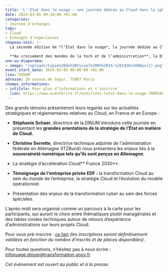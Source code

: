 ```yaml
---
title: 'L''État dans le nuage : une journée dédiée au Cloud dans la sphère publique'
date: 2024-03-05 09:30:00 +01:00
categories:
- Journée d'échanges
tags:
- Cloud
- Echanges d'expériences
chapeau-text: |-
  La seconde édition de *l’État dans le nuage*, la journée dédiée au Cloud dans la sphère publique, aura lieu mardi 5 mars 2024 de 9h à 17h30, au 20 avenue de Ségur, 75007 Paris.

  **Au croisement des mondes de la tech et de l’administration**, la DINUM a le plaisir de vous convier à cette rencontre autour de nombreux intervenants sur l’ensemble des sujets d’actualité du Cloud.
une-ou-diaporama:
- image: "/uploads/Copie%20de%20Visuel%20RS%2034-%201920x1080px(2).png"
event_start_date: 2024-03-05 00:00:00 +01:00
lieu: DINUM
adresse: 20 avenue de Ségur, 75007 Paris
champs_informations:
- intitule: Pour plus d’informations et s'inscrire
  lien: https://www.eventbrite.fr/e/billets-letat-dans-le-nuage-780019678857
---
```


Des grands témoins présenteront leurs regards sur les actualités stratégiques et réglementaires relatives au Cloud, en France et en Europe :

* **Stéphanie Schaer**, directrice de la DINUM introduira cette journée en présentant les **grandes orientations de la stratégie de l’État en matière de Cloud.**

* **Christine Serrette**, directrice technique adjointe de l'administration fédérale en Allemagne (ITZBund) nous présentera les enjeux liés à la **souveraineté numérique tels qu’ils sont perçus en Allemagne.** 

* La stratégie d’accélération Cloud\*\* France 2030\*\*.

* **Témoignage de l'entreprise privée EDF :** la transformation Cloud au sein du monde de l’entreprise, la stratégie Cloud et l’évolution du modèle opérationnel.

* Présentation des enjeux de la transformation cyber au sein des forces spéciales.

L’après-midi sera organisé comme un parcours à la carte pour les participants, qui auront le choix entre thématiques plutôt managériales et des tables rondes techniques autour de retours d’expérience d’administrations sur leurs projets Cloud.

Pour vous pré-inscrire : [ce lien](https://www.eventbrite.fr/e/billets-letat-dans-le-nuage-780019678857) *(les inscriptions seront définitivement validées en fonction du nombre d’inscrits et de places disponibles)*.

Pour toutes questions, n’hésitez pas à nous écrire : [infonuage.dinum@transformation.gouv.fr](mailto:infonuage.dinum@transformation.gouv.fr)

*Cet évènement est ouvert au public et à la presse.*